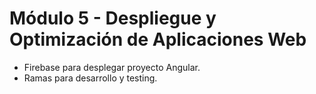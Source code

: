 # Módulo 5 - Despliegue y Optimización de Aplicaciones Web
- Firebase para desplegar proyecto Angular.
- Ramas para desarrollo y testing.
